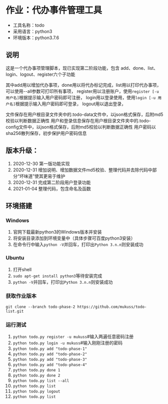 # 作业：代办事件管理工具

* 工具名称：todo
* 采用语言：python3
* 环境版本：python3.7.6

## 说明

这是一个代办事项管理脚本，现已实现第二阶段功能，包含 add、done、list、login、logout、register六个子功能 

其中add用以增加代办事项，done用以将代办标记完成，list用以打印代办事项，可以使用--all参数可打印所有事项，
register用以注册账户，使用`register [-u 用户名]`根据提示输入用户密码即可注册，
login用以登录使用，使用`login [-u 用户名]`根据提示输入用户密码即可登录，
logout用以退出登录，

文件保存在用户根目录文件夹中的.todo-data文件中，以json格式保存，后附md5校验以判断数据正确性
用户和登录信息保存在用户根目录文件夹中的.todo-config文件中，以json格式保存，后附md5校验以判断数据正确性
用户密码以sha256散列保存，初步保护用户密码信息

## 版本升级：

1. 2020-12-30 第一版功能实现
1. 2020-12-31 增加说明、增加数据文件md5校验、整理代码并去除代码中部分“坏味道”使其更易于维护
1. 2020-12-31 完成第二阶段用户登录功能
1. 2021-01-04 整理代码，包含命名及函数

## 环境搭建

### Windows

1. 官网下载最新python3的Windows版本并安装
2. 将安装目录添加到环境变量中（具体步骤可百度python3安装）
3. 在命令行中输入`python -V`并回车，打印出`Python 3.n.n`则安装成功

### Ubuntu

1. 打开shell
2. `sudo apt-get install python3`等待安装完成
3. `python -V`并回车，打印出`Python 3.n.n`则安装成功

### 获取作业版本

`git clone --branch todo-phase-2 https://github.com/mukuss/todo-list.git`

### 运行测试

1. `python todo.py register -u mukuss`#输入两遍任意密码注册
1. `python todo.py login -u mukuss`#输入刚刚注册的密码
1. `python todo.py add "todo-phase-1"`
1. `python todo.py add "todo-phase-2"`
1. `python todo.py add "todo-phase-3"`
1. `python todo.py add "todo-phase-4"`
1. `python todo.py done 1`
1. `python todo.py done 2`
1. `python todo.py list --all`
1. `python todo.py list`
1. `python todo.py logout`
1. `python todo.py list`



